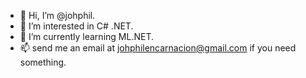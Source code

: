 - 👋 Hi, I’m @johphil.
- 👀 I’m interested in C# .NET.
- 🌱 I’m currently learning ML.NET.
- 📫 send me an email at johphilencarnacion@gmail.com if you need something.

<!---
johphil/johphil is a ✨ special ✨ repository because its `README.md` (this file) appears on your GitHub profile.
You can click the Preview link to take a look at your changes.
--->
